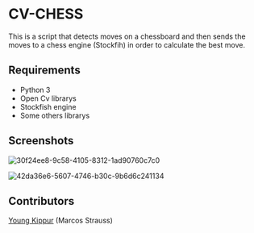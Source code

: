 # CV-CHESS
This is a script that detects moves on a chessboard and then sends the moves 
to a chess engine (Stockfih) in order to calculate the best move.

## Requirements
 * Python 3
 * Open Cv librarys
 * Stockfish engine
 * Some others librarys

## Screenshots
![30f24ee8-9c58-4105-8312-1ad90760c7c0](https://user-images.githubusercontent.com/82680610/152218855-3d0be7f2-ffeb-459b-b1fc-2d9a18c6974b.jpg)

![42da36e6-5607-4746-b30c-9b6d6c241134](https://user-images.githubusercontent.com/82680610/152218815-83651612-5cc1-4e6e-bb0c-93a74bf040d7.jpg)

## Contributors
[Young Kippur](https://github.com/YoungKippur) (Marcos Strauss)
